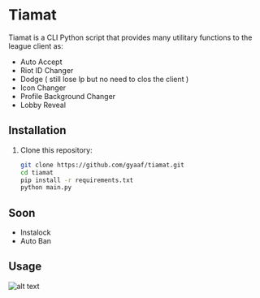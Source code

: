 # Tiamat

Tiamat is a CLI Python script that provides many utilitary functions to the league client as:
* Auto Accept
* Riot ID Changer
* Dodge ( still lose lp but no need to clos the client )
* Icon Changer
* Profile Background Changer
* Lobby Reveal

## Installation

1. Clone this repository:

   ```bash
   git clone https://github.com/gyaaf/tiamat.git
   cd tiamat
   pip install -r requirements.txt
   python main.py
    ```

## Soon

* Instalock
* Auto Ban

## Usage

![alt text](https://i.imgur.com/rFEmFNp.png)

